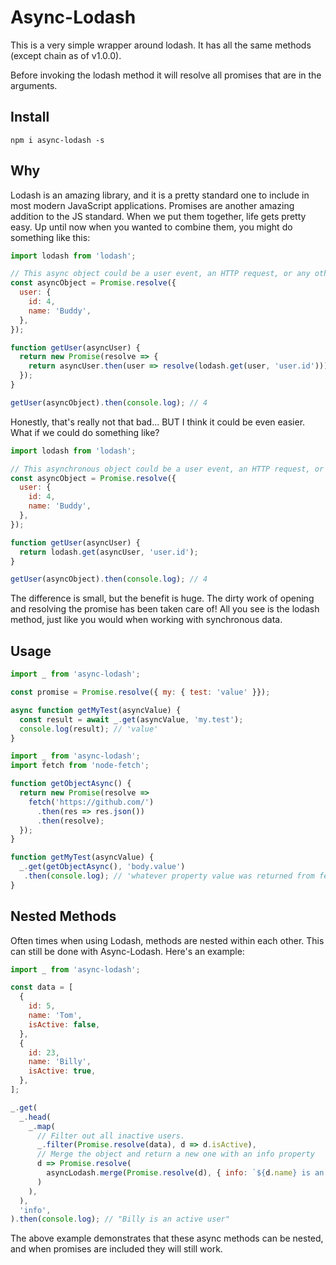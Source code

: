 # Async-Lodash

This is a very simple wrapper around lodash. It has all the same methods (except chain as of v1.0.0).

Before invoking the lodash method it will resolve all promises that are in the arguments.

## Install

`npm i async-lodash -s`

## Why

Lodash is an amazing library, and it is a pretty standard one to include in most modern JavaScript applications. Promises are another amazing addition to the JS standard. When we put them together, life gets pretty easy. Up until now when you wanted to combine them, you might do something like this:

```javascript
import lodash from 'lodash';

// This async object could be a user event, an HTTP request, or any other async action. We'll mock it quickly here with Promise.resolve.
const asyncObject = Promise.resolve({
  user: {
    id: 4,
    name: 'Buddy',
  },
});

function getUser(asyncUser) {
  return new Promise(resolve => {
    return asyncUser.then(user => resolve(lodash.get(user, 'user.id')));
  });
}

getUser(asyncObject).then(console.log); // 4
```

Honestly, that's really not that bad... BUT I think it could be even easier. What if we could do something like?

```javascript
import lodash from 'lodash';

// This asynchronous object could be a user event, an HTTP request, or any other async action. We'll mock it quickly here with Promise.resolve.
const asyncObject = Promise.resolve({
  user: {
    id: 4,
    name: 'Buddy',
  },
});

function getUser(asyncUser) {
  return lodash.get(asyncUser, 'user.id');
}

getUser(asyncObject).then(console.log); // 4
```

The difference is small, but the benefit is huge. The dirty work of opening and resolving the promise has been taken care of! All you see is the lodash method, just like you would when working with synchronous data.

## Usage

```javascript
import _ from 'async-lodash';

const promise = Promise.resolve({ my: { test: 'value' }});

async function getMyTest(asyncValue) {
  const result = await _.get(asyncValue, 'my.test');
  console.log(result); // 'value'
}
```

```javascript
import _ from 'async-lodash';
import fetch from 'node-fetch';

function getObjectAsync() {
  return new Promise(resolve =>
    fetch('https://github.com/')
      .then(res => res.json())
      .then(resolve);
  });
}

function getMyTest(asyncValue) {
  _.get(getObjectAsync(), 'body.value')
   .then(console.log); // 'whatever property value was returned from fetch';
}
```

## Nested Methods

Often times when using Lodash, methods are nested within each other. This can still be done with Async-Lodash. Here's an example:

```javascript
import _ from 'async-lodash';

const data = [
  {
    id: 5,
    name: 'Tom',
    isActive: false,
  },
  {
    id: 23,
    name: 'Billy',
    isActive: true,
  },
];

_.get(
  _.head(
    _.map(
      // Filter out all inactive users.
      _.filter(Promise.resolve(data), d => d.isActive),
      // Merge the object and return a new one with an info property
      d => Promise.resolve(
        asyncLodash.merge(Promise.resolve(d), { info: `${d.name} is an active user` })
      )
    ),
  ),
  'info',
).then(console.log); // "Billy is an active user"
```

The above example demonstrates that these async methods can be nested, and when promises are included they will still work.